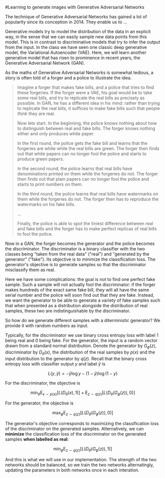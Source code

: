 #Learning to generate images with Generative Adversarial Networks

The technique of Generative Adversarial Networks has gained a lot of popularity since its conception in 2014. They enable us to ...

Generative models try to model the distribution of the data in an explicit way, in the sense that we can easily sample new data points from this model. This is in contrast to discriminative models that try to infer the output from the input. In the class we have seen one classic deep generative model, the Variational Autoencoder (VAE). Here, we will learn another generative model that has risen to prominence in recent years, the Generative Adversarial Network (GAN).

As the maths of Generative Adversarial Networks is somewhat tedious, a story is often told of a forger and a police to illustrate the idea.

> Imagine a forger that makes fake bills, and a police that tries to find these forgeries. If the forger were a VAE, his goal would be to take some real bills, and try to replicate the real bills as precisely as possible. In GAN, he has a different idea in his mind: rather than trying to replicate the real bills, it suffices to make fake bills such that people *think* they are real.
> 
> Now lets start. In the beginning, the police knows nothing about how to distinguish between real and fake bills. The forger knows nothing either and only produces white paper.
> 
> In the first round, the police gets the fake bill and learns that the forgeries are white while the real bills are green. The forger then finds out that white papers can no longer fool the police and starts to produce green papers.
>
> In the second round, the police learns that real bills have denominations printed on them while the forgeries do not. The forger then finds out that plain papers can no longer fool the police and starts to print numbers on them.
>
> In the third round, the police learns that real bills have watermarks on them while the forgeries do not. The forger then has to reproduce the watermarks on his fake bills.
>
> ...
>
> Finally, the police is able to spot the tiniest difference between real and fake bills and the forger has to make perfect replicas of real bills to fool the police.

Now in a GAN, the forger becomes the generator and the police becomes the discriminator. The discriminator is a binary classifier with the two classes being "taken from the real data" ("real") and "generated by the generator" ("fake"). Its objective is to minimize the classification loss. The generator's objective is to generate samples so that the discriminator misclassify them as real.

Here we have some complications: the goal is not to find one perfect fake sample. Such a sample will not actually fool the discriminator: if the forger makes hundreds of the exact same fake bill, they will all have the same serial number and the police will soon find out that they are fake. Instead, we want the generator to be able to generate a variety of fake samples such that when presented as a distribution alongside the distribution of real samples, these two are indistinguishable by the discriminator.

So how do we generate different samples with a diterministic generator? We provide it with random numbers as input.

Typically, for the discriminator we use binary cross entropy loss with label 1 being real and 0 being fake. For the generator, the input is a random vector drawn from a standard normal distribution. Denote the generator by $G_{\phi}(z)$, discriminator by $D_{\theta}(x)$, the distribution of the real samples by $p(x)$ and the input distribution to the generator by $q(z)$. Recall that the binary cross entropy loss with classifier output $y$ and label $\hat{y}$ is

$$L(y, \hat{y}) = -\hat{y} \log y - (1 - \hat{y}) \log (1 - y)$$

For the discriminator, the objective is

$$\min_{\theta} \mathrm{E}_{x \sim p(x)}[L(D_{\theta}(x), 1)] + \mathrm{E}_{z \sim q(z)}[L(D_{\theta}(G_{\phi}(z)), 0)]$$

For the generator, the objective is

$$\max_{\phi} \mathrm{E}_{z \sim q(z)}[L(D_{\theta}(G_{\phi}(z)), 0)]$$

The generator's objective corresponds to maximizing the classification loss of the discriminator on the generated samples. Alternatively, we can **minimize** the classification loss of the discriminator on the generated samples  **when labelled as real**:

$$\min_{\phi} \mathrm{E}_{z \sim q(z)}[L(D_{\theta}(G_{\phi}(z)), 1)]$$

And this is what we will use in our implementation. The strength of the two networks should be balanced, so we train the two networks alternatingly, updating the parameters in both networks once in each interation.